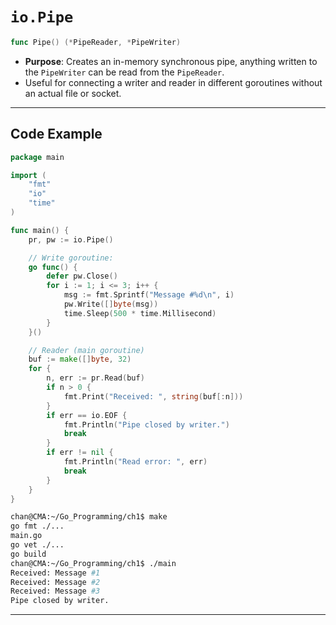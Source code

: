 # `io.Pipe`

```go
func Pipe() (*PipeReader, *PipeWriter)
```

- **Purpose**: Creates an in-memory synchronous pipe, anything written to the `PipeWriter` can be read from the `PipeReader`. 
- Useful for connecting a writer and reader in different goroutines without an actual file or socket.

---

## Code Example

```go
package main

import (
	"fmt"
	"io"
	"time"
)

func main() {
	pr, pw := io.Pipe()

	// Write goroutine:
	go func() {
		defer pw.Close()
		for i := 1; i <= 3; i++ {
			msg := fmt.Sprintf("Message #%d\n", i)
			pw.Write([]byte(msg))
			time.Sleep(500 * time.Millisecond)
		}
	}()

	// Reader (main goroutine)
	buf := make([]byte, 32)
	for {
		n, err := pr.Read(buf)
		if n > 0 {
			fmt.Print("Received: ", string(buf[:n]))
		}
		if err == io.EOF {
			fmt.Println("Pipe closed by writer.")
			break
		}
		if err != nil {
			fmt.Println("Read error: ", err)
			break
		}
	}
}
```

```sh
chan@CMA:~/Go_Programming/ch1$ make
go fmt ./...
main.go
go vet ./...
go build
chan@CMA:~/Go_Programming/ch1$ ./main
Received: Message #1
Received: Message #2
Received: Message #3
Pipe closed by writer.
```

---

